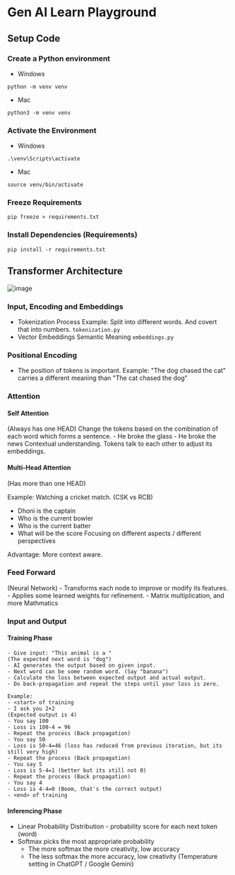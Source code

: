 # Gen AI Learn Playground

## Setup Code
### Create a Python environment
- Windows
```
python -m venv venv
```
- Mac
```
python3 -m venv venv
```

### Activate the Environment
- Windows
```
.\venv\Scripts\activate
```
- Mac
```
source venv/bin/activate
```

### Freeze Requirements
```
pip freeze > requirements.txt
```

### Install Dependencies (Requirements)
```
pip install -r requirements.txt
```

## Transformer Architecture
![image](https://github.com/user-attachments/assets/16b217d4-0236-47ad-90bd-eb78b20d8932)

### Input, Encoding and Embeddings
- Tokenization Process 
    Example: Split into different words. And covert that into numbers.
    `tokenization.py`
- Vector Embeddings
    Semantic Meaning
    `embeddings.py`
### Positional Encoding
- The position of tokens is important.
    Example: "The dog chased the cat" carries a different meaning than "The cat chased the dog"

### Attention
#### Self Attention
(Always has one HEAD)
Change the tokens based on the combination of each word which forms a sentence.
    - He broke the glass
    - He broke the news
Contextual understanding. Tokens talk to each other to adjust its embeddings.

#### Multi-Head Attention
(Has more than one HEAD)

Example: Watching a cricket match. (CSK vs RCB)
 - Dhoni is the captain
 - Who is the current bowler
 - Who is the current batter
 - What will be the score
 Focusing on different aspects / different perspectives

Advantage: More context aware.

### Feed Forward
(Neural Network)
    - Transforms each node to improve or modify its features.
    - Applies some learned weights for refinement.
    - Matrix multiplication, and more Mathmatics

### Input and Output
#### Training Phase
    - Give input: "This animal is a "
    (The expected next word is "dog")
    - AI generates the output based on given input.
    - Next word can be some random word. (Say "banana")
    - Calculate the loss between expected output and actual output.
    - Do back-propagation and repeat the steps until your loss is zero.

    Example:
    - <start> of training
    - I ask you 2+2
    (Expected output is 4)
    - You say 100
    - Loss is 100-4 = 96
    - Repeat the process (Back propagation)
    - You say 50
    - Loss is 50-4=46 (loss has reduced from previous iteration, but its still very high)
    - Repeat the process (Back propagation)
    - You say 5
    - Loss is 5-4=1 (better but its still not 0)
    - Repeat the process (Back propagation)
    - You say 4
    - Loss is 4-4=0 (Boom, that's the correct output)
    - <end> of training

#### Inferencing Phase
- Linear Probability Distribution - probability score for each next token (word)
- Softmax picks the most appropriate probability
    - The more softmax the more creativity, low accuracy
    - The less softmax the more accuracy, low creativity
    (Temperature setting in ChatGPT / Google Gemini)









